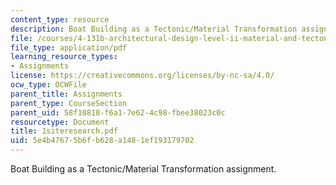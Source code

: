 ```yaml
---
content_type: resource
description: Boat Building as a Tectonic/Material Transformation assignment.
file: /courses/4-131b-architectural-design-level-ii-material-and-tectonic-transformations-the-herreshoff-museum-fall-2003/5e4b47675b6fb628a1481ef193179702_1siteresearch.pdf
file_type: application/pdf
learning_resource_types:
- Assignments
license: https://creativecommons.org/licenses/by-nc-sa/4.0/
ocw_type: OCWFile
parent_title: Assignments
parent_type: CourseSection
parent_uid: 58f10818-f6a1-7e62-4c98-fbee38023c0c
resourcetype: Document
title: 1siteresearch.pdf
uid: 5e4b4767-5b6f-b628-a148-1ef193179702
---
```

Boat Building as a Tectonic/Material Transformation assignment.